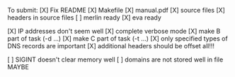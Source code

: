 To submit:
[X] Fix README
[X] Makefile
[X] manual.pdf
[X] source files
[X] headers in source files
[ ] merlin ready
[X] eva ready

[X] IP addresses don't seem well
[X] complete verbose mode
[X] make B part of task (-d ...)
[X] make C part of task (-t ...)
[X] only specified types of DNS records are important
[X] additional headers should be offset all!!!

[ ] SIGINT doesn't clear memory well
[ ] domains are not stored well in file MAYBE

